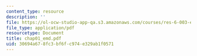 ```yaml
---
content_type: resource
description: ''
file: https://ol-ocw-studio-app-qa.s3.amazonaws.com/courses/res-6-003-electromechanical-dynamics-spring-2009/30694a678fc3bf6fc974e329ab1f0571_chap01_emd.pdf
file_type: application/pdf
resourcetype: Document
title: chap01_emd.pdf
uid: 30694a67-8fc3-bf6f-c974-e329ab1f0571
---
```

